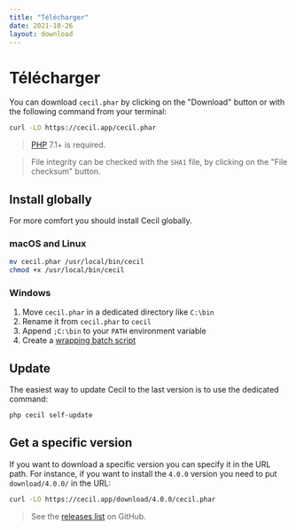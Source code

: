 ```yaml
---
title: "Télécharger"
date: 2021-10-26
layout: download
---
```


# Télécharger

You can download `cecil.phar` by clicking on the "Download" button or with the following command from your terminal:

```bash
curl -LO https://cecil.app/cecil.phar
```

> [PHP](https://www.php.net/manual/install.php) 7.1+ is required.

> File integrity can be checked with the `SHA1` file, by clicking on the "File checksum" button.

## Install globally

For more comfort you should install Cecil globally.

### macOS and Linux

```bash
mv cecil.phar /usr/local/bin/cecil
chmod +x /usr/local/bin/cecil
```

### Windows

1. Move `cecil.phar` in a dedicated directory like `C:\bin`
2. Rename it from `cecil.phar` to `cecil`
3. Append `;C:\bin` to your `PATH` environment variable
4. Create a [wrapping batch script](https://raw.githubusercontent.com/Cecilapp/Cecil/master/bin/cecil.bat)

## Update

The easiest way to update Cecil to the last version is to use the dedicated command:

```bash
php cecil self-update
```

## Get a specific version

If you want to download a specific version you can specify it in the URL path.
For instance, if you want to install the `4.0.0` version you need to put `download/4.0.0/` in the URL:

```bash
curl -LO https://cecil.app/download/4.0.0/cecil.phar
```

> See the [releases list](https://github.com/Cecilapp/Cecil/releases) on GitHub.
